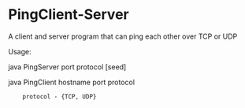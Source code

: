 # PingClient-Server
A client and server program that can ping each other over TCP or UDP

Usage:

java PingServer port protocol [seed]
       
java PingClient hostname port protocol
        
        protocol - {TCP, UDP}

